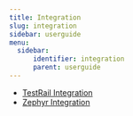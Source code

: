 ```yaml
---
title: Integration
slug: integration
sidebar: userguide
menu:
  sidebar:
      identifier: integration
      parent: userguide
---
```


- [TestRail Integration](../integration/test-rail-integration)
- [Zephyr Integration](../integration/zephyr-integration)